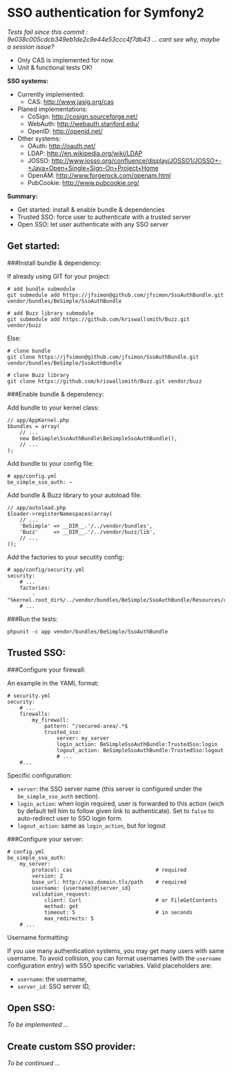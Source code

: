 SSO authentication for Symfony2
===============================


*Tests fail since this commit : 9e038c005cdcb349eb1de2c9e44e53ccc4f7db43 ... cant see why, maybe a session issue?*


-   Only CAS is implemented for now.
-   Unit & functional tests OK!


**SSO systems:**

-   Currently implemented:
    -   CAS: http://www.jasig.org/cas
-   Planed implementations:
    -   CoSign: http://cosign.sourceforge.net/
    -   WebAuth: http://webauth.stanford.edu/
    -   OpenID: http://openid.net/
-   Other systems:
    -   OAuth: http://oauth.net/
    -   LDAP: http://en.wikipedia.org/wiki/LDAP
    -   JOSSO: http://www.josso.org/confluence/display/JOSSO1/JOSSO+-+Java+Open+Single+Sign-On+Project+Home
    -   OpenAM: http://www.forgerock.com/openam.html
    -   PubCookie: http://www.pubcookie.org/


**Summary:**

-   Get started: install & enable bundle & dependencies
-   Trusted SSO: force user to authenticate with a trusted server
-   Open SSO: let user authenticate with any SSO server


Get started:
------------


###Install bundle & dependency:

If already using GIT for your project:

    # add bundle submodule
    git submodule add https://jfsimon@github.com/jfsimon/SsoAuthBundle.git vendor/bundles/BeSimple/SsoAuthBundle

    # add Buzz library submodule
    git submodule add https://github.com/kriswallsmith/Buzz.git vendor/buzz

Else:

    # clone bundle
    git clone https://jfsimon@github.com/jfsimon/SsoAuthBundle.git vendor/bundles/BeSimple/SsoAuthBundle

    # clone Buzz library
    git clone https://github.com/kriswallsmith/Buzz.git vendor/buzz


###Enable bundle & dependency:

Add bundle to your kernel class:

    // app/AppKernel.php
    $bundles = array(
        // ...
        new BeSimple\SsoAuthBundle\BeSimpleSsoAuthBundle(),
        // ...
    );

Add bundle to your config file:

    # app/config.yml
    be_simple_sso_auth: ~

Add bundle & Buzz library to your autoload file:

    // app/autoload.php
    $loader->registerNamespaces(array(
        // ...
        'BeSimple' => __DIR__.'/../vendor/bundles',
        'Buzz'     => __DIR__.'/../vendor/buzz/lib',
        // ...
    ));

Add the factories to your secutity config:

    # app/config/security.yml
    security:
        # ...
        factories:
            - "%kernel.root_dir%/../vendor/bundles/BeSimple/SsoAuthBundle/Resources/config/security_factories.xml"
        # ...


###Run the tests:

    phpunit -c app vendor/bundles/BeSimple/SsoAuthBundle


Trusted SSO:
------------


###Configure your firewall:

An example in the YAML format:

    # security.yml
    security:
        # ...
        firewalls:
            my_firewall:
                pattern: ^/secured-area/.*$
                trusted_sso:
                    server: my_server
                    login_action: BeSimpleSsoAuthBundle:TrustedSso:login
                    logout_action: BeSimpleSsoAuthBundle:TrustedSso:logout
                    # ...
        #...

Specific configuration:

-   `server`: the SSO server name (this server is configured under the `be_simple_sso_auth` section).
-   `login_action`: when login required, user is forwarded to this action (wich by default tell him to
    follow given link to authenticate). Set to `false` to auto-redirect user to SSO login form.
-   `logout_action`: same as `login_action`, but for logout


###Configure your server:

    # config.yml
    be_simple_sso_auth:
        my_server:
            protocol: cas                           # required
            version: 2
            base_url: http://cas.domain.tls/path    # required
            username: {username}@{server_id}
            validation_request:
                client: Curl                        # or FileGetContents
                method: get
                timeout: 5                          # in seconds
                max_redirects: 5
        # ...

Username formatting:

If you use many authentication systems, you may get many users with same username.
To avoid collision, you can format usernames (with the `username` configuration entry)
with SSO specific variables. Valid placeholders are:

-   `username`: the username,
-   `server_id`: SSO server ID,


Open SSO:
---------


*To be implemented ...*


Create custom SSO provider:
---------------------------


*To be continued ...*
